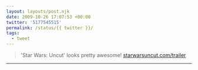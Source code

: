 ```yaml
---
layout: layouts/post.njk
date: 2009-10-26 17:07:53 +00:00
twitter: '5177545515'
permalink: /status/{{ twitter }}/
tags: 
  - tweet
---
```


> 'Star Wars: Uncut' looks pretty awesome! [starwarsuncut.com/trailer](https://starwarsuncut.com/trailer)

---
